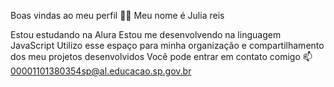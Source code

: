 Boas vindas ao meu perfil 💙💙
Meu nome é Julia reis

Estou estudando na Alura
Estou me desenvolvendo na linguagem JavaScript
Utilizo esse espaço para minha organização e compartilhamento dos meu projetos desenvolvidos
Você pode entrar em contato comigo 📫
00001101380354sp@al.educacao.sp.gov.br
